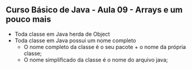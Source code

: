 ## Curso Básico de Java - Aula 09 - Arrays e um pouco mais



* Toda classe em Java herda de Object
* Toda classe em Java possui um nome completo
    * O nome completo da classe é o seu pacote + o nome da própria classe;
    * O nome simplificado da classe é o nome do arquivo java;